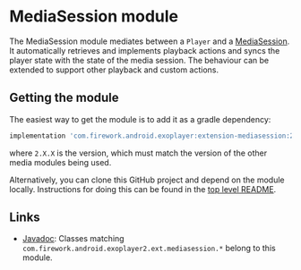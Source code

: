 # MediaSession module

The MediaSession module mediates between a `Player` and a [MediaSession][]. It
automatically retrieves and implements playback actions and syncs the player
state with the state of the media session. The behaviour can be extended to
support other playback and custom actions.

[MediaSession]: https://developer.android.com/reference/android/support/v4/media/session/MediaSessionCompat.html

## Getting the module

The easiest way to get the module is to add it as a gradle dependency:

```gradle
implementation 'com.firework.android.exoplayer:extension-mediasession:2.X.X'
```

where `2.X.X` is the version, which must match the version of the other media
modules being used.

Alternatively, you can clone this GitHub project and depend on the module
locally. Instructions for doing this can be found in the [top level README][].

[top level README]: https://github.com/google/ExoPlayer/blob/release-v2/README.md

## Links

* [Javadoc][]: Classes matching
  `com.firework.android.exoplayer2.ext.mediasession.*` belong to this module.

[Javadoc]: https://exoplayer.dev/doc/reference/index.html

